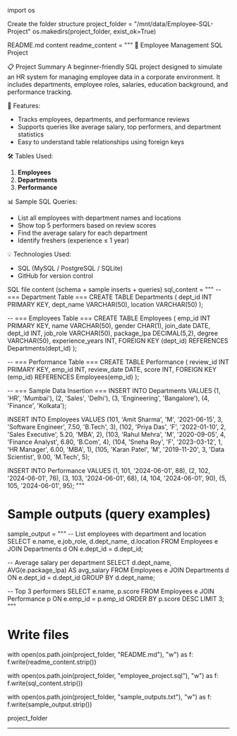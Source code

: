 import os

Create the folder structure
project_folder = "/mnt/data/Employee-SQL-Project"
os.makedirs(project_folder, exist_ok=True)

README.md content
readme_content = """
💼 Employee Management SQL Project

📋 Project Summary
A beginner-friendly SQL project designed to simulate an HR system for managing employee data in a corporate environment. It includes departments, employee roles, salaries, education background, and performance tracking.

🧱 Features:
- Tracks employees, departments, and performance reviews
- Supports queries like average salary, top performers, and department statistics
- Easy to understand table relationships using foreign keys

🛠 Tables Used:
1. **Employees**
2. **Departments**
3. **Performance**

📊 Sample SQL Queries:
- List all employees with department names and locations
- Show top 5 performers based on review scores
- Find the average salary for each department
- Identify freshers (experience ≤ 1 year)

💡 Technologies Used:
- SQL (MySQL / PostgreSQL / SQLite)
- GitHub for version control

SQL file content (schema + sample inserts + queries)
sql_content = """
-- === Department Table ===
CREATE TABLE Departments (
    dept_id INT PRIMARY KEY,
    dept_name VARCHAR(50),
    location VARCHAR(50)
);

-- === Employees Table ===
CREATE TABLE Employees (
    emp_id INT PRIMARY KEY,
    name VARCHAR(50),
    gender CHAR(1),
    join_date DATE,
    dept_id INT,
    job_role VARCHAR(50),
    package_lpa DECIMAL(5,2),
    degree VARCHAR(50),
    experience_years INT,
    FOREIGN KEY (dept_id) REFERENCES Departments(dept_id)
);

-- === Performance Table ===
CREATE TABLE Performance (
    review_id INT PRIMARY KEY,
    emp_id INT,
    review_date DATE,
    score INT,
    FOREIGN KEY (emp_id) REFERENCES Employees(emp_id)
);

-- === Sample Data Insertion ===
INSERT INTO Departments VALUES
(1, 'HR', 'Mumbai'),
(2, 'Sales', 'Delhi'),
(3, 'Engineering', 'Bangalore'),
(4, 'Finance', 'Kolkata');

INSERT INTO Employees VALUES
(101, 'Amit Sharma', 'M', '2021-06-15', 3, 'Software Engineer', 7.50, 'B.Tech', 3),
(102, 'Priya Das', 'F', '2022-01-10', 2, 'Sales Executive', 5.20, 'MBA', 2),
(103, 'Rahul Mehra', 'M', '2020-09-05', 4, 'Finance Analyst', 6.80, 'B.Com', 4),
(104, 'Sneha Roy', 'F', '2023-03-12', 1, 'HR Manager', 6.00, 'MBA', 1),
(105, 'Karan Patel', 'M', '2019-11-20', 3, 'Data Scientist', 9.00, 'M.Tech', 5);

INSERT INTO Performance VALUES
(1, 101, '2024-06-01', 88),
(2, 102, '2024-06-01', 76),
(3, 103, '2024-06-01', 68),
(4, 104, '2024-06-01', 90),
(5, 105, '2024-06-01', 95);
"""

# Sample outputs (query examples)
sample_output = """
-- List employees with department and location
SELECT e.name, e.job_role, d.dept_name, d.location
FROM Employees e
JOIN Departments d ON e.dept_id = d.dept_id;

-- Average salary per department
SELECT d.dept_name, AVG(e.package_lpa) AS avg_salary
FROM Employees e
JOIN Departments d ON e.dept_id = d.dept_id
GROUP BY d.dept_name;

-- Top 3 performers
SELECT e.name, p.score
FROM Employees e
JOIN Performance p ON e.emp_id = p.emp_id
ORDER BY p.score DESC
LIMIT 3;
"""

# Write files
with open(os.path.join(project_folder, "README.md"), "w") as f:
    f.write(readme_content.strip())

with open(os.path.join(project_folder, "employee_project.sql"), "w") as f:
    f.write(sql_content.strip())

with open(os.path.join(project_folder, "sample_outputs.txt"), "w") as f:
    f.write(sample_output.strip())

project_folder


---

